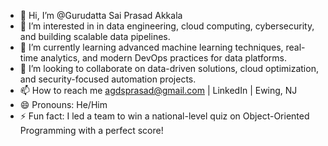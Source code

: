 - 👋 Hi, I’m @Gurudatta Sai Prasad Akkala
- 👀 I’m interested in in data engineering, cloud computing, cybersecurity, and building scalable data pipelines.
- 🌱 I’m currently learning advanced machine learning techniques, real-time analytics, and modern DevOps practices for data platforms.
- 💞️ I’m looking to collaborate on data-driven solutions, cloud optimization, and security-focused automation projects.
- 📫 How to reach me agdsprasad@gmail.com | LinkedIn | Ewing, NJ
- 😄 Pronouns: He/Him
- ⚡ Fun fact: I led a team to win a national-level quiz on Object-Oriented Programming with a perfect score!

<!---
Guru-Akkala/Guru-Akkala is a ✨ special ✨ repository because its `README.md` (this file) appears on your GitHub profile.
You can click the Preview link to take a look at your changes.
--->

